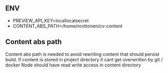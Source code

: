 ## ENV

- PREVIEW_API_KEY=locallocalsecret
- CONTENT_ABS_PATH=/home/ronttonen/cv-content

## Content abs path

Content abs path is needed to avoid rewriting content that should persist build.
If content is stored in project directory it cant get overwritten by git / docker
Node should have read write access in content directory
